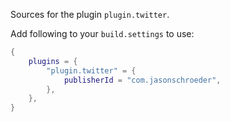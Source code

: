Sources for the plugin `plugin.twitter`.

Add following to your `build.settings` to use:
```lua
{
    plugins = {
        "plugin.twitter" = {
            publisherId = "com.jasonschroeder",
        },
    },
}
```
